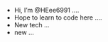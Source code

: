 - Hi, I’m @HEee6991 ....
- Hope to learn to code here ....
- New tech ...
- new ...

<!---
HEee6991/HEee6991 is a ✨ special ✨ repository because its `README.md` (this file) appears on your GitHub profile.
You can click the Preview link to take a look at your changes.
--->
